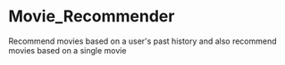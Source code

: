 # Movie_Recommender
Recommend movies based on a user's past history and also recommend movies based on a single movie
